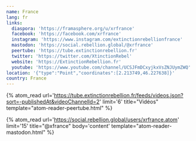 ```yaml
---
name: France
lang: fr
links:
  diaspora: 'https://framasphere.org/u/xrfrance'
  facebook: 'https://facebook.com/xrfrance'
  instagram: 'https://www.instagram.com/extinctionrebellionfrance'
  mastodon: 'https://social.rebellion.global/@xrfrance'
  peertube: 'https://tube.extinctionrebellion.fr'
  twitter: 'https://twitter.com/XtinctionRebel'
  website: 'https://ExtinctionRebellion.fr'
  youtube: 'https://www.youtube.com/channel/UCSJFmDCxyjkxVsZNJUymZWQ'
location: '{"type":"Point","coordinates":[2.213749,46.227638]}'
country: France
---
```

{% atom_read url='https://tube.extinctionrebellion.fr/feeds/videos.json?sort=-publishedAt&videoChannelId=2' limit='6' title="Vidéos" template="atom-reader-peertube.html" %}

{% atom_read url='https://social.rebellion.global/users/xrfrance.atom' limit='15' title="@xfrance" body='content' template="atom-reader-mastodon.html" %}
